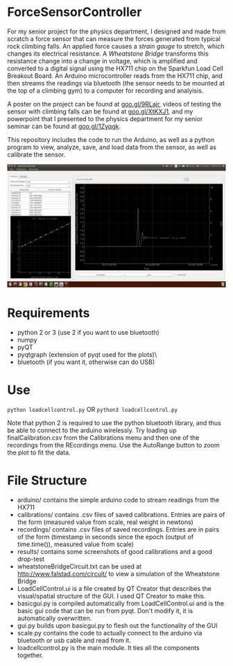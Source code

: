 # ForceSensorController

For my senior project for the physics department, I designed and made from scratch a force sensor that can measure the forces generated from typical rock climbing falls. An applied force causes a *strain gauge* to stretch, which changes its electrical resistance. A *Wheatstone Bridge* transforms this resistance change into a change in voltage, which is amplified and converted to a digital signal using the HX711 chip on the Sparkfun Load Cell Breakout Board. An Arduino microcontroller reads from the HX711 chip, and then streams the readings via bluetooth (the sensor needs to be mounted at the top of a climbing gym) to a computer for recording and analyisis.

A poster on the project can be found at [goo.gl/9RLajr](www.goo.gl/9RLajr), videos of testing the sensor with climbing falls can be found at [goo.gl/XtKXJ1](www.goo.gl/XtKXJ1), and my powerpoint that I presented to the physics department for my senior seminar can be found at [goo.gl/1Zyqgk](www.goo.gl/1Zyqgk).

This repository includes the code to run the Arduino, as well as a python program to view, analyze, save, and load data from the sensor, as well as calibrate the sensor.

![screenshot](https://github.com/NickCrews/ForceSensorController/blob/master/results/Screenshot%20from%202018-01-21%2006-59-46.png)

# Requirements
- python 2 or 3 (use 2 if you want to use bluetooth)
- numpy
- pyQT
- pyqtgraph (extension of pyqt used for the plots)\
- bluetooth (if you want it, otherwise can do USB)


# Use
`python loadcellcontrol.py`
OR
`python3 loadcellcontrol.py`

Note that python 2 is required to use the python bluetooth library, and thus be able to connect to the arduino wirelessly.
Try loading up finalCalibration.csv from the Calibrations menu and then one of the recordings from the REcordings menu. Use the AutoRange button to zoom the plot to fit the data.

# File Structure
- arduino/ contains the simple arduino code to stream readings from the HX711
- calibrations/ contains .csv files of saved calibrations. Entries are pairs of the form (measured value from scale, real weight in newtons)
- recordings/ contains .csv files of saved recordings. Entries are in pairs of the form (timestamp in seconds since the epoch (output of time.time()), measured value from scale)
- results/ contains some screenshots of good calibrations and a good drop-test
- wheatstoneBridgeCircuit.txt can be used at http://www.falstad.com/circuit/ to view a simulation of the Wheatstone Bridge
- LoadCellControl.ui is a file created by QT Creator that describes the visual/spatial structure of the GUI. I used QT Creator to make this.
- basicgui.py is compiled automatically from LoadCellControl.ui and is the basic gui code that can be run from pyqt. Don't modify it, it is automatically overwritten.
- gui.py builds upon basicgui.py to flesh out the functionality of the GUI
- scale.py contains the code to actually connect to the arduino via bluetooth or usb cable and read from it.
- loadcellcontrol.py is the main module. It ties all the components together.
